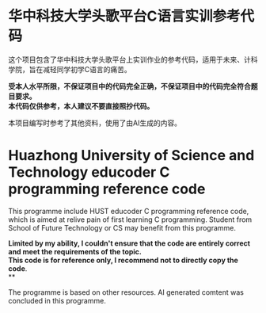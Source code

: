 # 华中科技大学头歌平台C语言实训参考代码
这个项目包含了华中科技大学头歌平台上实训作业的参考代码，适用于未来、计科学院，旨在减轻同学初学C语言的痛苦。<br>

**受本人水平所限，不保证项目中的代码完全正确，不保证项目中的代码完全符合题目要求。**<br>
**本代码仅供参考，本人建议不要直接照抄代码。**

本项目编写时参考了其他资料，使用了由AI生成的内容。<br>

# Huazhong University of Science and Technology educoder C programming reference code
This programme include HUST educoder C programming reference code, which is aimed at relive pain of 
first learning C programming. Student from School of Future Technology or CS may benefit from this programme.<br>

**Limited by my ability, I couldn't ensure that the code are entirely correct and meet the requirements of the topic.<br>**
**This code is for reference only, I recommend not to directly copy the code**.<br>**

The programme is based on other resources. AI generated comtent was concluded in this programme.   
